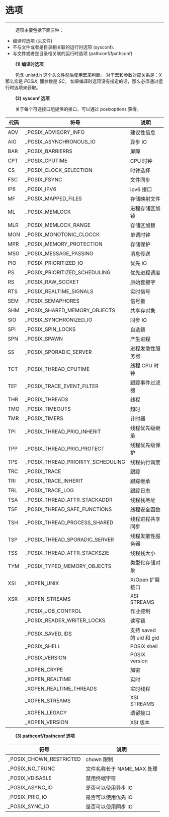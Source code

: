# 选项
***

&emsp;&emsp;
选项主要包括下面三种：

+ 编译时选项 (头文件)
+ 不与文件或者是目录相关联的运行时选项 (sysconf).
+ 与文件或者是目录相关联的运行时选项 (pathconf/fpathconf)

&emsp;&emsp;
**(1) 编译时选项**

&emsp;&emsp;
包含 unistd.h 这个头文件然后使用宏来判断。
对于宏和参数对应关系是：X 那么宏是 _POSIX_<X>, 而参数是 _SC_<X>。
如果编译时选项没有指定的话，那么必须通过运行时选项来获取。

&emsp;&emsp;
**(2) sysconf 选项**

&emsp;&emsp;
关于每个可选接口组提供的接口，可以通过 posixoptions 获得。

|代码|符号|说明|
| --- | --- | --- |
|ADV|_POSIX_ADVISORY_INFO|建议性信息|
|AIO|_POSIX_ASYNCHRONOUS_IO|异步 IO|
|BAR|_POSIX_BARRIERRS|屏障|
|CPT|_POSIX_CPUTIME|CPU 时钟|
|CS|_POSIX_CLOCK_SELECTION|时钟选择|
|FSC|_POSIX_FSYNC|文件同步|
|IP6|_POSIX_IPV6|ipv6 接口|
|MF|_POSIX_MAPPED_FILES|存储映射文件|
|ML|_POSIX_MEMLOCK|进程存储区加锁|
|MLR|_POSIX_MEMLOCK_RANGE|存储区加锁|
|MON|_POSIX_MONOTONIC_CLOCCK|单调时钟|
|MPR|_POSIX_MEMORY_PROTECTION|存储保护|
|MSG|_POSIX_MESSAGE_PASSING|消息传送|
|PIO|_POSIX_PRIORITIZED_IO|优先 IO|
|PS|_POSIX_PRIORITIZED_SCHEDULING|优先进程调度|
|RS|_POSIX_RAW_SOCKET|原始套接字|
|RTS|_POSIX_REALTIME_SIGNALS|实时信号|
|SEM|_POSIX_SEMAPHORES|信号量|
|SHM|_POSIX_SHARED_MEMORY_OBJECTS|共享存对象|
|SIO|_POSIX_SYNCHRONIZED_IO|同步 IO|
|SPI|_POSIX_SPIN_LOCKS|自选锁|
|SPN|_POSIX_SPAWN|产生进程|
|SS|_POSIX_SPORADIC_SERVER|进程发散性服务器|
|TCT|_POSIX_THREAD_CPUTIME|线程 CPU 时钟|
|TEF|_POSIX_TRACE_EVENT_FILTER|跟踪事件过滤器|
|THR|_POSIX_THREADS|线程|
|TMO|_POSIX_TIMEOUTS|超时|
|TMR|_POSIX_TIMERS|计时器|
|TPI|_POSIX_THREAD_PRIO_INHERIT|线程优先级继承|
|TPP|_POSIX_THREAD_PRIO_PROTECT|线程优先级保护|
|TPS|_POSIX_THREAD_PRIORITY_SCHEDULING|线程执行调度|
|TRC|_POSIX_TRACE|跟踪|
|TRI|_POSIX_TRACE_INHERIT|跟踪继承|
|TRL|_POSIX_TRACE_LOG|跟踪日志|
|TSA|_POSIX_THREAD_ATTR_STACKADDR|线程栈地址|
|TSF|_POSIX_THREAD_SAFE_FUNCTIONS|线程安全函数|
|TSH|_POSIX_THREAD_PROCESS_SHARED|线程进程共享同步|
|TSP|_POSIX_THREAD_SPORADIC_SERVER|线程发散性服务器|
|TSS|_POSIX_THREAD_ATTR_STACKSZIE|线程栈大小|
|TYM|_POSIX_TYPED_MEMORY_OBJECTS|类型化存储对象|
|XSI|_XOPEN_UNIX|X/Open 扩展接口|
|XSR|_XOPEN_STREAMS|XSI STREAMS|
| |_POSIX_JOB_CONTROL|作业控制|
| |_POSIX_READER_WRITER_LOCKS|读写锁|
| |_POSIX_SAVED_IDS|支持 saved 的 uid 和 gid|
| |_POSIX_SHELL|POSIX shell|
| |_POSIX_VERSION|POSIX version|
| |_XOPEN_CRYPE|加密|
| |_XOPEN_REALTIME|实时|
| |_XOPEN_REALTIME_THREADS|实时线程|
| |_XOPEN_STREAMS|XSI STREAMS|
| |_XOPEN_LEGACY|遗留接口|
| |_XOPEN_VERSION|XSI 版本|

&emsp;&emsp;
**(3) pathconf/fpathconf 选项**

|符号|说明|
| --- | --- |
|_POSIX_CHOWN_RESTRICTED|chown 限制|
|_POSIX_NO_TRUNC|文件名称长于 NAME_MAX 处理|
|_POSIX_VDISABLE|禁用终端字符|
|_POSIX_ASYNC_IO|是否可以使用异步 IO|
|_POSIX_PRIO_IO|是否可以使用优先 IO|
|_POSIX_SYNC_IO|是否可以使用同步 IO|
